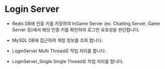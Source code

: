 # Login Server
- Redis DB에 인증 키를 저장하여 InGame Server (ex. Chatting Server, Game Server 등)에서 해당 인증 키를 확인하여 로그인 유효성을 판단합니다.
- MySQL DB에 접근하여 계정 정보를 조회 합니다.

- LoginServer
Multi Thread로 작업 처리를 합니다.

- LoginServer_Single
Single Thread로 작업 처리를 합니다.
